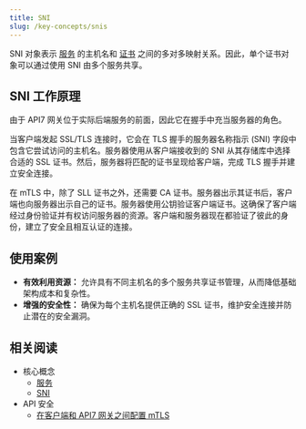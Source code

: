 ```yaml
---
title: SNI
slug: /key-concepts/snis
---
```


SNI 对象表示 [服务](./services) 的主机名和 [证书](./certificates) 之间的多对多映射关系。因此，单个证书对象可以通过使用 SNI 由多个服务共享。

## SNI 工作原理

由于 API7 网关位于实际后端服务的前面，因此它在握手中充当服务器的角色。

当客户端发起 SSL/TLS 连接时，它会在 TLS 握手的服务器名称指示 (SNI) 字段中包含它尝试访问的主机名。服务器使用从客户端接收到的 SNI 从其存储库中选择合适的 SSL 证书。然后，服务器将匹配的证书呈现给客户端，完成 TLS 握手并建立安全连接。

在 mTLS 中，除了 SLL 证书之外，还需要 CA 证书。服务器出示其证书后，客户端也向服务器出示自己的证书。服务器使用公钥验证客户端证书。这确保了客户端经过身份验证并有权访问服务器的资源。客户端和服务器现在都验证了彼此的身份，建立了安全且相互认证的连接。

## 使用案例

* **有效利用资源：** 允许具有不同主机名的多个服务共享证书管理，从而降低基础架构成本和复杂性。
* **增强的安全性：** 确保为每个主机名提供正确的 SSL 证书，维护安全连接并防止潜在的安全漏洞。

## 相关阅读

* 核心概念 
  * [服务](./services)
  * [SNI](./snis)
* API 安全
  * [在客户端和 API7 网关之间配置 mTLS](../api-security/client-mtls)
  